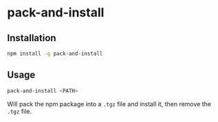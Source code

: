 # pack-and-install

## Installation

```bash
npm install -g pack-and-install
```

## Usage

```bash
pack-and-install <PATH>
```

Will pack the npm package into a `.tgz` file and install it, then remove the `.tgz` file.
